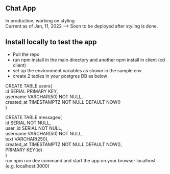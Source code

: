 ## Chat App
In production, working on styling </br>
Current as of Jan, 11, 2022 --> Soon to be deployed after styling is done. </br>

## Install locally to test the app
* Pull the repo
* run npm install in the main directory and another npm install in client (cd client)
* set up the environment variables as shown in the sample.env
* create 2 tables in your postgres DB as below

CREATE TABLE users( <br/>
 id SERIAL PRIMARY KEY,<br/>
 username VARCHAR(50) NOT NULL,<br/>
 created_at TIMESTAMPTZ NOT NULL DEFAULT NOW()<br/>
)<br/>

CREATE TABLE messages(<br/>
 id SERIAL NOT NULL,<br/>
 user_id SERIAL NOT NULL,<br/>
 username VARCHAR(50) NOT NULL,<br/>
 text VARCHAR(250),<br/>
 created_at TIMESTAMPTZ NOT NULL DEFAULT NOW(),<br/>
 PRIMARY KEY(id)<br/>
) <br/>
run npm run dev command and start the app on your browser localhost (e.g. localhost:3000)
